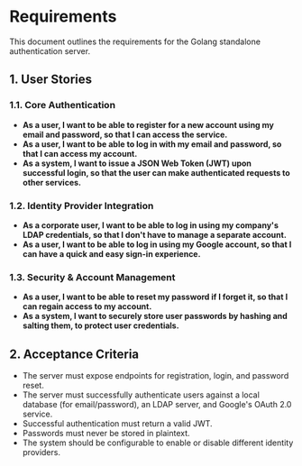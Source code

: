 # Requirements

This document outlines the requirements for the Golang standalone authentication server.

## 1. User Stories

### 1.1. Core Authentication

*   **As a user, I want to be able to register for a new account using my email and password, so that I can access the service.**
*   **As a user, I want to be able to log in with my email and password, so that I can access my account.**
*   **As a system, I want to issue a JSON Web Token (JWT) upon successful login, so that the user can make authenticated requests to other services.**

### 1.2. Identity Provider Integration

*   **As a corporate user, I want to be able to log in using my company's LDAP credentials, so that I don't have to manage a separate account.**
*   **As a user, I want to be able to log in using my Google account, so that I can have a quick and easy sign-in experience.**

### 1.3. Security & Account Management

*   **As a user, I want to be able to reset my password if I forget it, so that I can regain access to my account.**
*   **As a system, I want to securely store user passwords by hashing and salting them, to protect user credentials.**

## 2. Acceptance Criteria

*   The server must expose endpoints for registration, login, and password reset.
*   The server must successfully authenticate users against a local database (for email/password), an LDAP server, and Google's OAuth 2.0 service.
*   Successful authentication must return a valid JWT.
*   Passwords must never be stored in plaintext.
*   The system should be configurable to enable or disable different identity providers.
